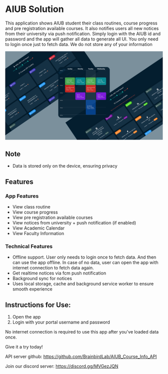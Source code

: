 # AIUB Solution

This application shows AIUB student their class routines, course progress and pre registration available courses. It also notifies users all new notices from their university via push notification. Simply login with the AIUB id and password and the app will gather all data to generate all UI. You only need to login once just to fetch data. We do not store any of your information

![Cover photo](./cover.png)

## Note
- Data is stored only on the device, ensuring privacy

## Features
### App Features
- View class routine
- View course progress
- View pre registration available courses
- View notices from university + push notification (if enabled)
- View Academic Calendar
- View Faculty Information
### Technical Features
- Offline support. User only needs to login once to fetch data. And then can use the app offline. In case of no data, user can open the app with internet connection to fetch data again.
- Get realtime notices via fcm push notification
- Background sync for notices
- Uses local storage, cache and background service worker to ensure smooth experience

## Instructions for Use:
1. Open the app
2. Login with your portal username and password

No internet connection is required to use this app after you've loaded data once.

Give it a try today!

API server github: https://github.com/BrainbirdLab/AIUB_Course_Info_API

Join our discord server: https://discord.gg/MVGezJQN
